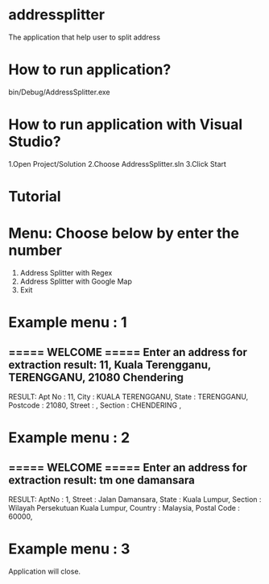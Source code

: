 # addressplitter
The application that help user to split address 

# How to run application?
bin/Debug/AddressSplitter.exe

# How to run application with Visual Studio?
1.Open Project/Solution
2.Choose AddressSplitter.sln
3.Click Start

# Tutorial

# Menu: Choose below by enter the number
1. Address Splitter with Regex
2. Address Splitter with Google Map
3. Exit

# Example menu : 1

===== WELCOME =====
Enter an address for extraction result:
11, Kuala Terengganu, TERENGGANU, 21080  Chendering
-------------------------------------
RESULT:
Apt No : 11,
City : KUALA TERENGGANU,
State : TERENGGANU,
Postcode : 21080,
Street : ,
Section : CHENDERING  ,

# Example menu : 2

===== WELCOME =====
Enter an address for extraction result:
tm one damansara
-------------------------------------
RESULT:
AptNo : 1,
Street : Jalan Damansara,
State : Kuala Lumpur,
Section : Wilayah Persekutuan Kuala Lumpur,
Country : Malaysia,
Postal Code : 60000,

# Example menu : 3

Application will close.

